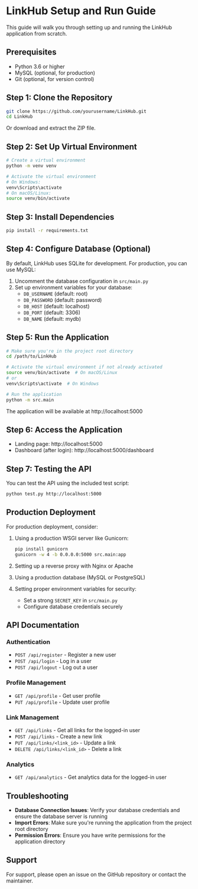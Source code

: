 # LinkHub Setup and Run Guide

This guide will walk you through setting up and running the LinkHub application from scratch.

## Prerequisites

- Python 3.6 or higher
- MySQL (optional, for production)
- Git (optional, for version control)

## Step 1: Clone the Repository

```bash
git clone https://github.com/yourusername/LinkHub.git
cd LinkHub
```

Or download and extract the ZIP file.

## Step 2: Set Up Virtual Environment

```bash
# Create a virtual environment
python -m venv venv

# Activate the virtual environment
# On Windows:
venv\Scripts\activate
# On macOS/Linux:
source venv/bin/activate
```

## Step 3: Install Dependencies

```bash
pip install -r requirements.txt
```

## Step 4: Configure Database (Optional)

By default, LinkHub uses SQLite for development. For production, you can use MySQL:

1. Uncomment the database configuration in `src/main.py`
2. Set up environment variables for your database:
   - `DB_USERNAME` (default: root)
   - `DB_PASSWORD` (default: password)
   - `DB_HOST` (default: localhost)
   - `DB_PORT` (default: 3306)
   - `DB_NAME` (default: mydb)

## Step 5: Run the Application

```bash
# Make sure you're in the project root directory
cd /path/to/LinkHub

# Activate the virtual environment if not already activated
source venv/bin/activate  # On macOS/Linux
# or
venv\Scripts\activate  # On Windows

# Run the application
python -m src.main
```

The application will be available at http://localhost:5000

## Step 6: Access the Application

- Landing page: http://localhost:5000
- Dashboard (after login): http://localhost:5000/dashboard

## Step 7: Testing the API

You can test the API using the included test script:

```bash
python test.py http://localhost:5000
```

## Production Deployment

For production deployment, consider:

1. Using a production WSGI server like Gunicorn:
   ```bash
   pip install gunicorn
   gunicorn -w 4 -b 0.0.0.0:5000 src.main:app
   ```

2. Setting up a reverse proxy with Nginx or Apache

3. Using a production database (MySQL or PostgreSQL)

4. Setting proper environment variables for security:
   - Set a strong `SECRET_KEY` in `src/main.py`
   - Configure database credentials securely

## API Documentation

### Authentication

- `POST /api/register` - Register a new user
- `POST /api/login` - Log in a user
- `POST /api/logout` - Log out a user

### Profile Management

- `GET /api/profile` - Get user profile
- `PUT /api/profile` - Update user profile

### Link Management

- `GET /api/links` - Get all links for the logged-in user
- `POST /api/links` - Create a new link
- `PUT /api/links/<link_id>` - Update a link
- `DELETE /api/links/<link_id>` - Delete a link

### Analytics

- `GET /api/analytics` - Get analytics data for the logged-in user

## Troubleshooting

- **Database Connection Issues**: Verify your database credentials and ensure the database server is running
- **Import Errors**: Make sure you're running the application from the project root directory
- **Permission Errors**: Ensure you have write permissions for the application directory

## Support

For support, please open an issue on the GitHub repository or contact the maintainer.
